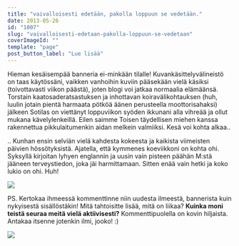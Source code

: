 ```yaml
---
title: "vaivalloisesti edetään, pakolla loppuun se vedetään."
date: 2013-05-26
id: "1007"
slug: "vaivalloisesti-edetaan-pakolla-loppuun-se-vedetaan"
coverImageId: ""
template: "page"
post_button_label: "Lue lisää"
---
```


Hieman kesäisempää banneria ei-minkään tilalle! Kuvankäsittelyvälineistö on taas käytössäni, vaikken vanhoihin kuviin pääsekään vielä käsiksi (toivottavasti viikon päästä), joten blogi voi jatkaa normaalia elämäänsä. Torstain kaatosaderatsastuksen ja inhottavan koiravälikohtauksen (huh, luulin jotain pientä harmaata pötköä äänen perusteella moottorisahaksi) jälkeen Sotilas on viettänyt loppuviikon syöden ikkunani alla vihreää ja ollut mukana kävelylenkeillä. Eilen saimme Toisen täydellisen miehen kanssa rakennettua pikkulaitumenkin aidan melkein valmiiksi. Kesä voi kohta alkaa..

.. Kunhan ensin selviän vielä kahdesta kokeesta ja kaikista viimeisten päivien hössötyksistä. Ajatella, että kymmenes koeviikkoni on kohta ohi. Syksyllä kirjoitan lyhyen englannin ja uusin vain pisteen päähän M:stä jääneen terveystiedon, joka jäi harmittamaan. Sitten enää vain hetki ja koko lukio on ohi. Huh!

[![](/images/16.5.0017.JPG)](http://2.bp.blogspot.com/-2SWQYtGKeU4/UaJTzBjF8BI/AAAAAAAAF2M/873asytsYVM/s1600/16.5.0017.JPG)

PS. Kertokaa ihmeessä kommenttinne niin uudesta ilmeestä, bannerista kuin nykyisestä sisällöstäkin! Mitä tahtoisitte lisää, mitä on liikaa? **Kuinka moni teistä seuraa meitä vielä aktiivisesti?** Kommenttipuolella on kovin hiljaista. Antakaa itsenne jotenkin ilmi, jooko! :)

[![](/images/ak.png)](http://2.bp.blogspot.com/-lJAVX8meGGE/UaJUSIyWhbI/AAAAAAAAF2U/cKKqgMqmT3I/s1600/ak.png)
